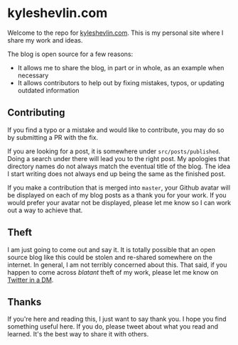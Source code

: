 # kyleshevlin.com

Welcome to the repo for [kyleshevlin.com](https://kyleshevlin.com). This is my personal site where I share my work and ideas.

The blog is open source for a few reasons:

- It allows me to share the blog, in part or in whole, as an example when necessary
- It allows contributors to help out by fixing mistakes, typos, or updating outdated information

## Contributing

If you find a typo or a mistake and would like to contribute, you may do so by submitting a PR with the fix.

If you are looking for a post, it is somewhere under `src/posts/published`. Doing a search under there will lead you to the right post. My apologies that directory names do not always match the eventual title of the blog. The idea I start writing does not always end up being the same as the finished post.

If you make a contribution that is merged into `master`, your Github avatar will be displayed on each of my blog posts as a thank you for your work. If you would prefer your avatar not be displayed, please let me know so I can work out a way to achieve that.

## Theft

I am just going to come out and say it. It is totally possible that an open source blog like this could be stolen and re-shared somewhere on the internet. In general, I am not terribly concerned about this. That said, if you happen to come across _blatant_ theft of my work, please let me know on [Twitter in a DM](https://twitter.com/kyleshevlin).

## Thanks

If you're here and reading this, I just want to say thank you. I hope you find something useful here. If you do, please tweet about what you read and learned. It's the best way to share it with others.
